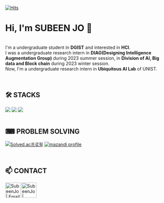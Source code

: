 <!-- 참고
https://velog.io/@imysh578/github-Profile-%EA%BE%B8%EB%AF%B8%EA%B8%B0
-->

<!-- 방문자수 -->
<!-- https://hits.seeyoufarm.com/ -->
[![Hits](https://hits.seeyoufarm.com/api/count/incr/badge.svg?url=https%3A%2F%2Fgithub.com%2Fjsb0813&count_bg=%23D5D5D5&title_bg=%23FFCC5E&icon=&icon_color=%23E7E7E7&title=hits&edge_flat=false)](https://hits.seeyoufarm.com)
# Hi, I'm SUBEEN JO 👋

</br>I'm a undergraduate student in **DGIST** and interested in **HCI**.
</br>I was a undergraduate research intern in **DIAG(Designing Intelligence Augmentation Group)** during 2023 summer session, in **Division of AI, Big data and Block chain** during 2023 winter session.
</br>Now, I'm a undergraduate research intern in **Ubiquitous AI Lab** of UNIST.

</br>

## 🛠 STACKS
<!-- https://shields.io/ -->
<!-- https://github.com/Envoy-VC/awesome-badges -->
<div>
<img src="https://img.shields.io/badge/Python-3776AB?style=flat-square&logo=Python&logoColor=white"/>
<img src="https://img.shields.io/badge/C-00599C?style=flat-square&logo=c&logoColor=white"/>
<img src="https://img.shields.io/badge/C%2B%2B-00599C?style=flat-square&logo=c%2B%2B&logoColor=white"/>
</div>

<!-- 깃허브 사용 언어 통계 -->
<!-- https://github.com/anuraghazra/github-readme-stats/blob/master/docs/readme_kr.md -->
<!-- [Top Langs](https://github-readme-stats.vercel.app/api/top-langs/?username=jsb0813&layout=compact&theme=dark) -->

</br>

## ⌨ PROBLEM SOLVING
<!-- 백준 티어 -->
[![Solved.ac프로필](http://mazassumnida.wtf/api/v2/generate_badge?boj=jsbhaha)](https://solved.ac/jsbhaha)
</a>
  <a href="https://solved.ac/jsbhaha" target="_blank">
    <img src="http://mazandi.herokuapp.com/api?handle=jsbhaha&theme=dark" alt="mazandi profile">
</a>

</br>

## 📫 CONTACT
<!-- https://icons8.com/ -->
[<img align="left" alt="SubeenJo | Email" width="48px" src="https://img.icons8.com/fluency/48/mail--v1.png" />][email]
[<img align="left" alt="SubeenJo | LinkedIn" width="48px" src="https://img.icons8.com/color/48/000000/linkedin.png" />][linkedin]

[email]: subeenjo@dgist.ac.kr
[linkedin]: https://linkedin.com/in/subeenjo
